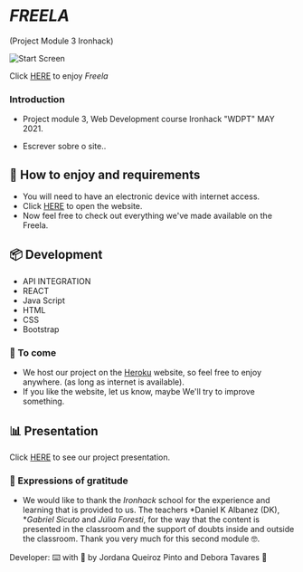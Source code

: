 # *FREELA*

(Project Module 3 Ironhack)

 ![Start Screen](../src/images/home-freela.png)

 Click [HERE](https://freela-app.herokuapp.com/) to enjoy *Freela*

### Introduction

* Project module 3, Web Development course Ironhack "WDPT" MAY 2021.
    
* Escrever sobre o site..

## 🚀 How to enjoy and requirements

* You will need to have an electronic device with internet access.
* Click [HERE](https://freela-app.herokuapp.com/) to open the website.
* Now feel free to check out everything we've made available on the Freela.

## 📦 Development

* API INTEGRATION
* REACT 
* Java Script
* HTML
* CSS
* Bootstrap

### 📌 To come

* We host our project on the [Heroku](https://www.heroku.com/) website, so feel free to enjoy anywhere. (as long as internet is available).
* If you like the website, let us know, maybe We'll try to improve something.

## 📊 Presentation

Click [HERE](https://slides.com/deboraaguiartavares/gamehub-project-02-ironhack/fullscreen) to see our project presentation.

### 🎁 Expressions of gratitude

* We would like to thank the *Ironhack* school for the experience and learning that is provided to us.
The teachers *Daniel K Albanez (DK), **Gabriel Sicuto* and *Júlia Foresti*, for the way that the content is presented in the classroom and the support of doubts inside and outside the classroom.
Thank you very much for this second module 🤓.

Developer: ⌨️ with 💜 by Jordana Queiroz Pinto and Debora Tavares 👊
